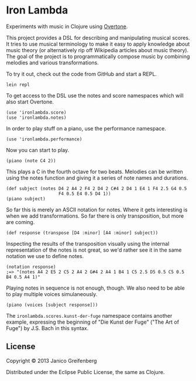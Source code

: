 # Iron Lambda

Experiments with music in Clojure using [Overtone](https://github.com/overtone/overtone).

This project provides a DSL for describing and manipulating musical
scores. It tries to use musical terminology to make it easy to apply
knowledge about music theory (or alternatively rip off Wikipedia
articles about music theory). The goal of the project is to
programmatically compose music by combining melodies and various
transformations.

To try it out, check out the code from GitHub and start a REPL.

    lein repl

To get access to the DSL use the notes and score namespaces which will
also start Overtone.

    (use 'ironlambda.score)
    (use 'ironlambda.notes)

In order to play stuff on a piano, use the performance namespace.

    (use 'ironlambda.performance)

Now you can start to play.

    (piano (note C4 2))

This plays a C in the fourth octave for two beats. Melodies can be
written using the notes function and giving it a series of note names
and durations.

    (def subject (notes D4 2 A4 2 F4 2 D4 2 C#4 2 D4 1 E4 1 F4 2.5 G4 0.5
                        F4 0.5 E4 0.5 D4 1))
    (piano subject)

So far this is merely an ASCII notation for notes. Where it gets
interesting is when we add transformations. So far there is only
transposition, but more are coming.

    (def response (transpose [D4 :minor] [A4 :minor] subject))

Inspecting the results of the transposition visually using the internal
representation of the notes is not great, so we'd rather see it in the
same notation we use to define notes.

    (notation response)
    ;=> "(notes A4 2 E5 2 C5 2 A4 2 G#4 2 A4 1 B4 1 C5 2.5 D5 0.5 C5 0.5 B4 0.5 A4 1)"

Playing notes in sequence is not enough, though. We also need to be able
to play multiple voices simulaneously.

    (piano (voices [subject response]))

The `ironlambda.scores.kunst-der-fuge` namespace contains another
example, expressing the beginning of "Die Kunst der Fuge" ("The Art of
Fuge") by J.S. Bach in this syntax.

## License

Copyright © 2013 Janico Greifenberg

Distributed under the Eclipse Public License, the same as Clojure.

